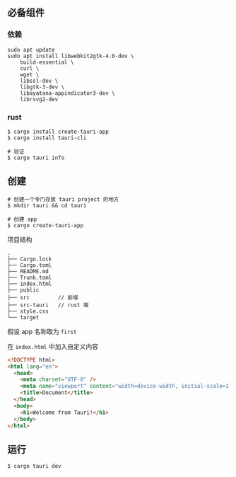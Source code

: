 ## 必备组件

### 依赖

```shell
sudo apt update
sudo apt install libwebkit2gtk-4.0-dev \
    build-essential \
    curl \
    wget \
    libssl-dev \
    libgtk-3-dev \
    libayatana-appindicator3-dev \
    librsvg2-dev
```



### rust

```shell
$ cargo install create-tauri-app
$ cargo install tauri-cli

# 验证
$ cargo tauri info
```



## 创建

```shell
# 创建一个专门存放 tauri project 的地方
$ mkdir tauri && cd tauri

# 创建 app
$ cargo create-tauri-app
```

项目结构

```
.
├── Cargo.lock
├── Cargo.toml
├── README.md
├── Trunk.toml
├── index.html
├── public
├── src			// 前端
├── src-tauri	// rust 端
├── style.css
└── target
```

假设 app 名称取为 `first`



在 `index.html` 中加入自定义内容

```html
<!DOCTYPE html>
<html lang="en">
  <head>
    <meta charset="UTF-8" />
    <meta name="viewport" content="width=device-width, initial-scale=1.0" />
    <title>Document</title>
  </head>
  <body>
    <h1>Welcome from Tauri!</h1>
  </body>
</html>
```



## 运行

```shell
$ cargo tauri dev
```

